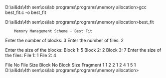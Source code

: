 D:\ai&ds\4th sem\os\lab programs\programs\memory allocation>gcc best_fit.c -o best_fit

D:\ai&ds\4th sem\os\lab programs\programs\memory allocation>best_fit

        Memory Management Scheme - Best Fit
Enter the number of blocks: 3
Enter the number of files: 2

Enter the size of the blocks:
Block 1: 5
Block 2: 2
Block 3: 7
Enter the size of the files:
File 1: 1
File 2: 4

File No File Size       Block No        Block Size      Fragment
1               1               2               2               1
2               4               1               5               1
D:\ai&ds\4th sem\os\lab programs\programs\memory allocation>
